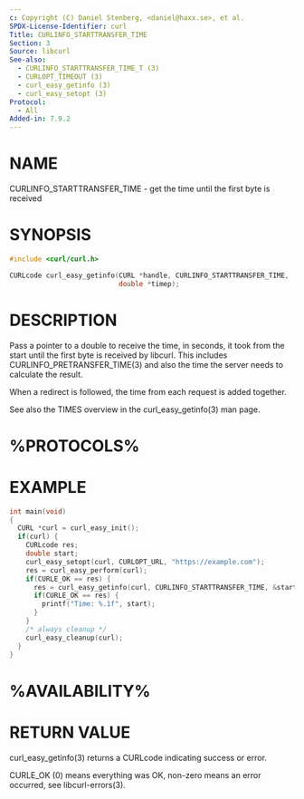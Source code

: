 ```yaml
---
c: Copyright (C) Daniel Stenberg, <daniel@haxx.se>, et al.
SPDX-License-Identifier: curl
Title: CURLINFO_STARTTRANSFER_TIME
Section: 3
Source: libcurl
See-also:
  - CURLINFO_STARTTRANSFER_TIME_T (3)
  - CURLOPT_TIMEOUT (3)
  - curl_easy_getinfo (3)
  - curl_easy_setopt (3)
Protocol:
  - All
Added-in: 7.9.2
---
```


# NAME

CURLINFO_STARTTRANSFER_TIME - get the time until the first byte is received

# SYNOPSIS

~~~c
#include <curl/curl.h>

CURLcode curl_easy_getinfo(CURL *handle, CURLINFO_STARTTRANSFER_TIME,
                           double *timep);
~~~

# DESCRIPTION

Pass a pointer to a double to receive the time, in seconds, it took from the
start until the first byte is received by libcurl. This includes
CURLINFO_PRETRANSFER_TIME(3) and also the time the server needs to
calculate the result.

When a redirect is followed, the time from each request is added together.

See also the TIMES overview in the curl_easy_getinfo(3) man page.

# %PROTOCOLS%

# EXAMPLE

~~~c
int main(void)
{
  CURL *curl = curl_easy_init();
  if(curl) {
    CURLcode res;
    double start;
    curl_easy_setopt(curl, CURLOPT_URL, "https://example.com");
    res = curl_easy_perform(curl);
    if(CURLE_OK == res) {
      res = curl_easy_getinfo(curl, CURLINFO_STARTTRANSFER_TIME, &start);
      if(CURLE_OK == res) {
        printf("Time: %.1f", start);
      }
    }
    /* always cleanup */
    curl_easy_cleanup(curl);
  }
}
~~~

# %AVAILABILITY%

# RETURN VALUE

curl_easy_getinfo(3) returns a CURLcode indicating success or error.

CURLE_OK (0) means everything was OK, non-zero means an error occurred, see
libcurl-errors(3).

